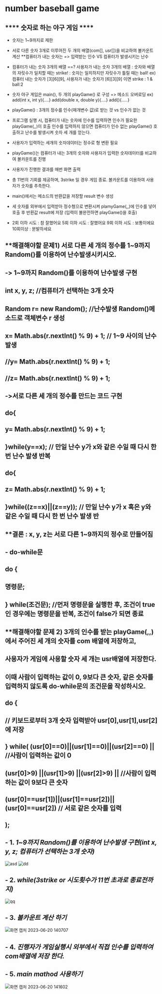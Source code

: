# number baseball game

## **** 숫자로 하는 야구 게임 ****
 
- 숫자는 1~9까지로 제한
- 서로 다른 숫자 3개로 이루어진 두 개의 배열(com[], usr[])을 비교하여 볼카운트 계산
   **컴퓨터가 내는 숫자는  => 입력받는 인수 VS 컴퓨터가 발생시키는 난수
- 컴퓨터가 내는 숫자 3개의 배열 ==? 사용자가 내는 숫자 3개의 배열
  : 숫자와 배열의 자릿수가 일치할 때는 strike!
   : 숫자는 일치하지만 자릿수가 틀릴 때는 ball!
  ex) 컴퓨터 내는 숫자가 [3][6][9], 사용자가 내는 숫자가 [6][3][9] 이면 strike : 1 & ball:2

- 숫자 야구 게임은 main(), 두 개의 playGame() 로 구성 => 메소드 오버로딩
ex) add(int x, int y){....}
    add(double x, double y){....}
    add(){.....}
- playGame() : 3개의 정수를 인수(매개변수 값)로 받는 것 vs 인수가 없는 것
- 프로그램 실행 시, 컴퓨터가 내는 숫자에 인수를 입력하면 인수가 필요한 playGame(,,)이 호출
 인수를 입력하지 않으면 컴퓨터가 인수 없는  playGame() 호출하고 난수를 발생시켜 숫자 세 개를 얻는다.

- 사용자가 입력하는 세개의 숫자데이터는 정수로 형 변환 필요
- playGame()는 컴퓨터가 내는 3개의 숫자와 사용자가 입력한 숫자데이터를 비교하여 볼카운트를 진행
- 사용자가 진행한 결과를 매번 화면 출력
- 총 11번의 기회를 제공하며, 3strike 일 경우 게임 종료. 볼카운트를 이용하여 사용자가 숫자를 추측한다.
- main()에서는 메소드의 반환값을 저장할 result 변수 생성
- 세 숫자를 외부에서 입력받아 정수형으로 변환시켜 plamyGame(,,)에 인수를 넣어 호출 후 반환값 result에 저장
 (입력이 불완전하면 playGame()을 호출)
-   2회 이하 시도 : 참 잘했어요
    5회 이하 시도 : 잘했어요
    9회 이하 시도 : 보통이에요
    10회이상 : 분발하세요
## **해결해야할 문제1) 서로 다른 세 개의 정수를 1~9까지 Random()를 이용하여 난수발생시키시오.
## -> 1~9까지 Random()를 이용하여 난수발생 구현
## int x, y, z; //컴퓨터가 선택하는 3개 숫자
## Random r= new Random(); //난수발생 Random()메소드로 객체변수 r 생성
## x= Math.abs(r.nextInt() % 9) + 1; // 1~9 사이의 난수 발생
## //y= Math.abs(r.nextInt() % 9) + 1;
## //z= Math.abs(r.nextInt() % 9) + 1;
## ->서로 다른 세 개의 정수를 만드는 코드 구현
## do{
 ## y= Math.abs(r.nextInt() % 9) + 1;
 ## }while(y==x); // 만일 난수 y가 x와 같은 수일 때 다시 한 번 난수 발생 반복
## do{
## z= Math.abs(r.nextInt() % 9) + 1;
## }while((z==x)||(z==y)); // 만일 난수 y가 x 혹은 y와 같은 수일 때 다시 한 번 난수 발생 반
## **결론 : x, y, z는 서로 다른 1~9까지의 정수로 만들어짐
## - do-while문
## do {
## 명령문;
## } while(조건문);  //먼저 명령문을 실행한 후, 조건이 true인 경우에는 명령문을 반복, 조건이 false가 되면 종료
## **해결해야할 문제 2) 3개의 인수를 받는 playGame(,,)에서 주어진 세 개의 숫자를 com 배열에 저장하고,
## 사용자가 게임에 사용할 숫자 세 개는 usr배열에 저장한다.
## 이때 사람이 입력하는 값이 0, 9보다 큰 숫자, 같은 숫자를 입력하지 않도록 do-while문의 조건문을 작성하시오.
## do {  
## // 키보드로부터 3개 숫자 입력받아 usr[0],usr[1],usr[2] 에 저장
## } while( (usr[0]==0)||(usr[1]==0)||(usr[2]==0) ||    //사람이 입력하는 값이 0
## (usr[0]>9) ||(usr[1]>9) ||(usr[2]>9)  ||    //사람이 입력하는 값이 9보다 큰 숫자
## (usr[0]==usr[1])||(usr[1]==usr[2])||(usr[0]==usr[2]) // 서로 같은 숫자를 입력    
## );
## - 1. *1~9까지 Random()를 이용하여 난수발생 구현(int x, y, z; 컴퓨터가 선택하는 3개 숫자)*
![asd](https://github.com/whasdnck/numberGame/assets/127116197/46e5aa14-4f00-4268-b0b8-b159b66ef8d0)
![dd](https://github.com/whasdnck/numberGame/assets/127116197/d25656cf-46f0-4cc1-9215-06de8692e01c)
## - 2. *while(3strike or 시도횟수가 11번 초과로 종료전까지)*
![qq](https://github.com/whasdnck/numberGame/assets/127116197/ec9b86a7-8d33-46a7-bbfd-b06c902b83ee)
## - 3. *볼카운트 계산 하기*
![화면 캡처 2023-06-20 140707](https://github.com/whasdnck/numberGame/assets/127116197/1b660134-bd1f-46ff-b36b-5fb5266943fa)
## - 4. *진행자가 게임실행시 외부에서 직접 인수를 입력하여 com배열에 저장 한다.*
## - 5. *main mathod 사용하기*
![화면 캡처 2023-06-20 141602](https://github.com/whasdnck/numberGame/assets/127116197/7684e01e-c5b3-4475-99f7-24f511013413)



